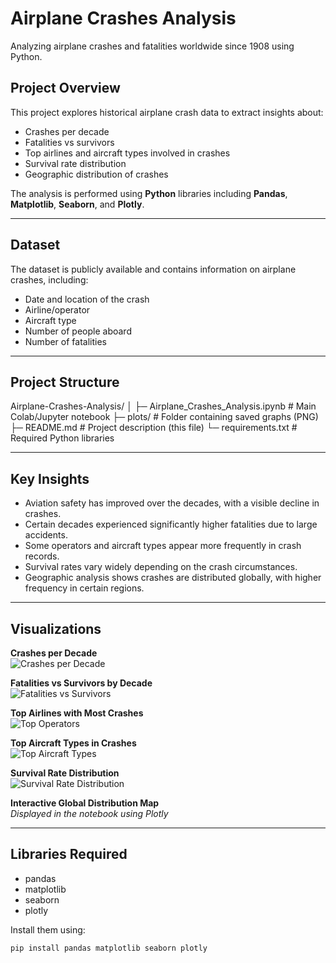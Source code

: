 # Airplane Crashes Analysis

Analyzing airplane crashes and fatalities worldwide since 1908 using Python.

## Project Overview

This project explores historical airplane crash data to extract insights about:

- Crashes per decade
- Fatalities vs survivors
- Top airlines and aircraft types involved in crashes
- Survival rate distribution
- Geographic distribution of crashes

The analysis is performed using **Python** libraries including **Pandas**, **Matplotlib**, **Seaborn**, and **Plotly**.

---

## Dataset

The dataset is publicly available and contains information on airplane crashes, including:

- Date and location of the crash
- Airline/operator
- Aircraft type
- Number of people aboard
- Number of fatalities

---

## Project Structure

Airplane-Crashes-Analysis/
│
├─ Airplane_Crashes_Analysis.ipynb # Main Colab/Jupyter notebook
├─ plots/ # Folder containing saved graphs (PNG)
├─ README.md # Project description (this file)
└─ requirements.txt # Required Python libraries


---

## Key Insights

- Aviation safety has improved over the decades, with a visible decline in crashes.
- Certain decades experienced significantly higher fatalities due to large accidents.
- Some operators and aircraft types appear more frequently in crash records.
- Survival rates vary widely depending on the crash circumstances.
- Geographic analysis shows crashes are distributed globally, with higher frequency in certain regions.

---

## Visualizations

**Crashes per Decade**  
![Crashes per Decade](./crashes_per_decade.png)

**Fatalities vs Survivors by Decade**  
![Fatalities vs Survivors](./fatalities_vs_survivors.png)

**Top Airlines with Most Crashes**  
![Top Operators](./top_operators.png)

**Top Aircraft Types in Crashes**  
![Top Aircraft Types](./top_aircraft_types.png)

**Survival Rate Distribution**  
![Survival Rate Distribution](./survival_rate_distribution.png)

**Interactive Global Distribution Map**  
*Displayed in the notebook using Plotly*

---

## Libraries Required

- pandas  
- matplotlib  
- seaborn  
- plotly  

Install them using:

```bash
pip install pandas matplotlib seaborn plotly



